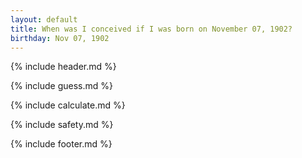 ```yaml
---
layout: default
title: When was I conceived if I was born on November 07, 1902?
birthday: Nov 07, 1902
---
```


{% include header.md %}

{% include guess.md %}

{% include calculate.md %}

{% include safety.md %}

{% include footer.md %}



